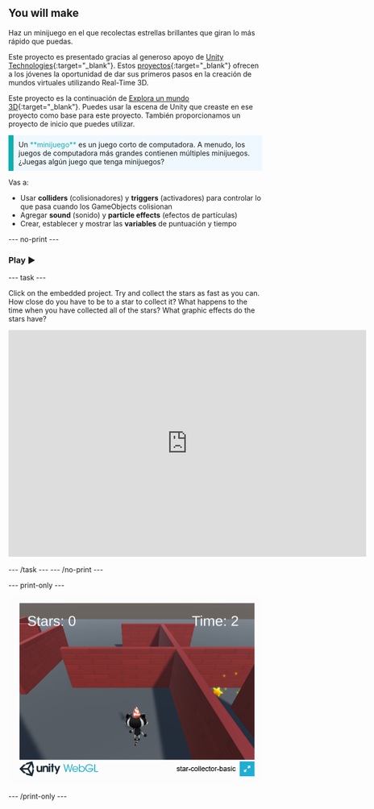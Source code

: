 ## You will make

Haz un minijuego en el que recolectas estrellas brillantes que giran lo más rápido que puedas.

Este proyecto es presentado gracias al generoso apoyo de [Unity Technologies](https://unity.com/){:target="_blank"}.  Estos [proyectos](https://projects.raspberrypi.org/en/pathways/unity-intro){:target="_blank"} ofrecen a los jóvenes la oportunidad de dar sus primeros pasos en la creación de mundos virtuales utilizando Real-Time 3D.

Este proyecto es la continuación de [Explora un mundo 3D](https://projects.raspberrypi.org/en/projects/explore-a-3d-world){:target="_blank"}. Puedes usar la escena de Unity que creaste en ese proyecto como base para este proyecto. También proporcionamos un proyecto de inicio que puedes utilizar.

<p style="border-left: solid; border-width:10px; border-color: #0faeb0; background-color: aliceblue; padding: 10px;">
Un <span style="color: #0faeb0">**minijuego**</span> es un juego corto de computadora. A menudo, los juegos de computadora más grandes contienen múltiples minijuegos. ¿Juegas algún juego que tenga minijuegos?
</p>

Vas a:

+ Usar **colliders** (colisionadores) y **triggers** (activadores) para controlar lo que pasa cuando los GameObjects colisionan
+ Agregar **sound** (sonido) y **particle effects** (efectos de partículas)
+ Crear, establecer y mostrar las **variables** de puntuación y tiempo

--- no-print ---

### Play ▶️

--- task ---

Click on the embedded project. Try and collect the stars as fast as you can. How close do you have to be to a star to collect it? What happens to the time when you have collected all of the stars? What graphic effects do the stars have?
<iframe allowtransparency="true" width="710" height="450" src="https://star-collector-basic.rpfilt.repl.co" frameborder="0"></iframe>


--- /task --- --- /no-print ---

--- print-only ---

![Star collector game running in a browser.](images/star-collector-webgl.png)

--- /print-only ---
